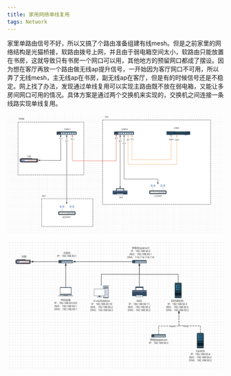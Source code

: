 ```yaml
---
title: 家用网络单线复用
tags: Network
---
```


家里单路由信号不好，所以又搞了个路由准备组建有线mesh。但是之前家里的网络结构是光猫桥接，软路由拨号上网，并且由于弱电箱空间太小，软路由只能放置在书房，这就导致只有书房一个网口可以用，其他地方的预留网口都成了摆设。因为想在客厅再放一个路由做无线ap提升信号，一开始因为客厅网口不可用，所以弄了无线mesh，主无线ap在书房，副无线ap在客厅，但是有的时候信号还是不稳定。网上找了办法，发现通过单线复用可以实现主路由既不放在弱电箱，又能让多房间网口可用的情况。具体方案是通过两个交换机来实现的，交换机之间连接一条线路实现单线复用。

![network-topology](/assets/images/2023-06-10-家庭网络单线复用/单线复用.PNG)

![network-topology1](/assets/images/2023-02-07-家用网络拓扑结构/network-topology.png)

